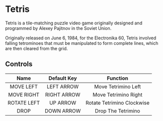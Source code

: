 # Tetris
Tetris is a tile-matching puzzle video game originally designed and programmed by Alexey Pajitnov in the Soviet Union.

Originally released on June 6, 1984, for the Electronika 60, Tetris involved falling tetrominoes that must be manipulated to form complete lines, which are then cleared from the grid.

## Controls
|     Name    | Default Key |          Function          |
|:-----------:|:-----------:|:--------------------------:|
|  MOVE LEFT  |  LEFT ARROW |     Move Tetrimino Left    |
|  MOVE RIGHT | RIGHT ARROW |    Move Tetrimino Right    |
| ROTATE LEFT |   UP ARROW  | Rotate Tetrimino Clockwise |
|     DROP    |  DOWN ARROW |     Drop The Tetrimino     |


